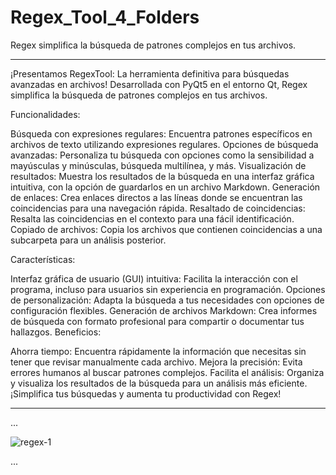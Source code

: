 # Regex_Tool_4_Folders
Regex simplifica la búsqueda de patrones complejos en tus archivos.



---
¡Presentamos RegexTool: La herramienta definitiva para búsquedas avanzadas en archivos!
Desarrollada con PyQt5 en el entorno Qt, Regex simplifica la búsqueda de patrones complejos en tus archivos.

Funcionalidades:

Búsqueda con expresiones regulares: Encuentra patrones específicos en archivos de texto utilizando expresiones regulares.
Opciones de búsqueda avanzadas: Personaliza tu búsqueda con opciones como la sensibilidad a mayúsculas y minúsculas, búsqueda multilínea, y más.
Visualización de resultados: Muestra los resultados de la búsqueda en una interfaz gráfica intuitiva, con la opción de guardarlos en un archivo Markdown.
Generación de enlaces: Crea enlaces directos a las líneas donde se encuentran las coincidencias para una navegación rápida.
Resaltado de coincidencias: Resalta las coincidencias en el contexto para una fácil identificación.
Copiado de archivos: Copia los archivos que contienen coincidencias a una subcarpeta para un análisis posterior.

Características:

Interfaz gráfica de usuario (GUI) intuitiva: Facilita la interacción con el programa, incluso para usuarios sin experiencia en programación.
Opciones de personalización: Adapta la búsqueda a tus necesidades con opciones de configuración flexibles.
Generación de archivos Markdown: Crea informes de búsqueda con formato profesional para compartir o documentar tus hallazgos.
Beneficios:

Ahorra tiempo: Encuentra rápidamente la información que necesitas sin tener que revisar manualmente cada archivo.
Mejora la precisión: Evita errores humanos al buscar patrones complejos.
Facilita el análisis: Organiza y visualiza los resultados de la búsqueda para un análisis más eficiente.
¡Simplifica tus búsquedas y aumenta tu productividad con Regex!


---

...

![regex-1](https://github.com/user-attachments/assets/dc92d608-92f1-4307-b16a-b94d7f15728a)









...





